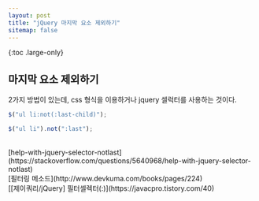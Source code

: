 ```yaml
---
layout: post
title: "jQuery 마지막 요소 제외하기"
sitemap: false
---
```


{:toc .large-only}

## 마지막 요소 제외하기

2가지 방법이 있는데, css 형식을 이용하거나 jquery 셀럭터를 사용하는 것이다.

```js
$("ul li:not(:last-child)");
```

```js
$("ul li").not(":last");
```

<br/>
[help-with-jquery-selector-notlast](https://stackoverflow.com/questions/5640968/help-with-jquery-selector-notlast)<br/>
[필터링 메소드](http://www.devkuma.com/books/pages/224)<br/>
[[제이쿼리/jQuery] 필터셀렉터(:)](https://javacpro.tistory.com/40)
